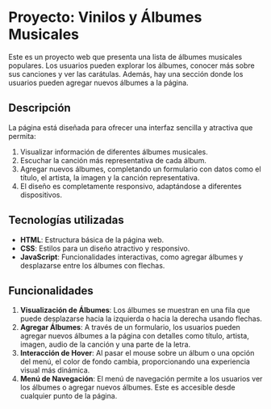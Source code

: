 # Proyecto: Vinilos y Álbumes Musicales

Este es un proyecto web que presenta una lista de álbumes musicales populares. Los usuarios pueden explorar los álbumes, conocer más sobre sus canciones y ver las carátulas. Además, hay una sección donde los usuarios pueden agregar nuevos álbumes a la página.

## Descripción

La página está diseñada para ofrecer una interfaz sencilla y atractiva que permita:
1. Visualizar información de diferentes álbumes musicales.
2. Escuchar la canción más representativa de cada álbum.
3. Agregar nuevos álbumes, completando un formulario con datos como el título, el artista, la imagen y la canción representativa.
4. El diseño es completamente responsivo, adaptándose a diferentes dispositivos.

## Tecnologías utilizadas

- **HTML**: Estructura básica de la página web.
- **CSS**: Estilos para un diseño atractivo y responsivo.
- **JavaScript**: Funcionalidades interactivas, como agregar álbumes y desplazarse entre los álbumes con flechas.

## Funcionalidades

1. **Visualización de Álbumes**: Los álbumes se muestran en una fila que puede desplazarse hacia la izquierda o hacia la derecha usando flechas.
2. **Agregar Álbumes**: A través de un formulario, los usuarios pueden agregar nuevos álbumes a la página con detalles como título, artista, imagen, audio de la canción y una parte de la letra.
3. **Interacción de Hover**: Al pasar el mouse sobre un álbum o una opción del menú, el color de fondo cambia, proporcionando una experiencia visual más dinámica.
4. **Menú de Navegación**: El menú de navegación permite a los usuarios ver los álbumes o agregar nuevos álbumes. Este es accesible desde cualquier punto de la página.


